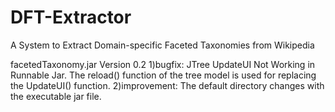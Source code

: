 DFT-Extractor
=============

A System to Extract Domain-specific  Faceted Taxonomies from Wikipedia


facetedTaxonomy.jar Version 0.2 
  1)bugfix: JTree UpdateUI Not Working in Runnable Jar.
  The reload() function of the tree model is used for replacing the UpdateUI() function.
  2)improvement: The default directory changes with the executable jar file.